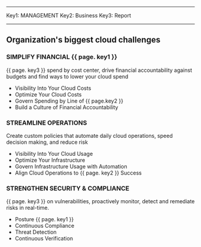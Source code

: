 
---

Key1: MANAGEMENT
Key2: Business
Key3: Report

---


## Organization's biggest cloud challenges

### SIMPLIFY FINANCIAL {{ page. key1 }}

{{ page. key3 }} spend by cost center, drive financial accountability against budgets and find ways to lower your cloud spend
* Visibility Into Your Cloud Costs
* Optimize Your Cloud Costs
* Govern Spending by Line of {{ page.key2 }}
* Build a Culture of Financial Accountability

### STREAMLINE OPERATIONS

Create custom policies that automate daily cloud operations, speed decision making, and reduce risk

* Visibility Into Your Cloud Usage
* Optimize Your Infrastructure
* Govern Infrastructure Usage with Automation
* Align Cloud Operations to {{ page. key2 }} Success

### STRENGTHEN SECURITY & COMPLIANCE

{{ page. key3 }} on vulnerabilities, proactively monitor, detect and remediate risks in real-time.

* Posture {{ page. key1 }}
* Continuous Compliance
* Threat Detection
* Continuous Verification
